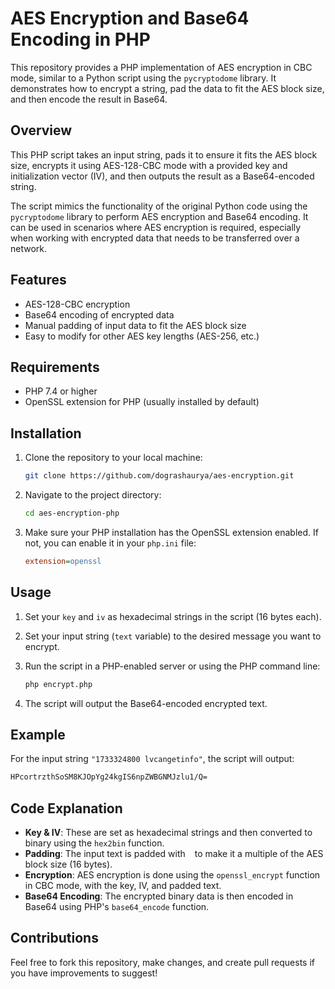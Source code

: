 
# AES Encryption and Base64 Encoding in PHP

This repository provides a PHP implementation of AES encryption in CBC mode, similar to a Python script using the `pycryptodome` library. It demonstrates how to encrypt a string, pad the data to fit the AES block size, and then encode the result in Base64.

## Overview

This PHP script takes an input string, pads it to ensure it fits the AES block size, encrypts it using AES-128-CBC mode with a provided key and initialization vector (IV), and then outputs the result as a Base64-encoded string.

The script mimics the functionality of the original Python code using the `pycryptodome` library to perform AES encryption and Base64 encoding. It can be used in scenarios where AES encryption is required, especially when working with encrypted data that needs to be transferred over a network.

## Features

- AES-128-CBC encryption
- Base64 encoding of encrypted data
- Manual padding of input data to fit the AES block size
- Easy to modify for other AES key lengths (AES-256, etc.)

## Requirements

- PHP 7.4 or higher
- OpenSSL extension for PHP (usually installed by default)

## Installation

1. Clone the repository to your local machine:

    ```bash
    git clone https://github.com/dograshaurya/aes-encryption.git
    ```

2. Navigate to the project directory:

    ```bash
    cd aes-encryption-php
    ```

3. Make sure your PHP installation has the OpenSSL extension enabled. If not, you can enable it in your `php.ini` file:

    ```ini
    extension=openssl
    ```

## Usage

1. Set your `key` and `iv` as hexadecimal strings in the script (16 bytes each).
2. Set your input string (`text` variable) to the desired message you want to encrypt.
3. Run the script in a PHP-enabled server or using the PHP command line:

    ```bash
    php encrypt.php
    ```

4. The script will output the Base64-encoded encrypted text.

## Example

For the input string `"1733324800 lvcangetinfo"`, the script will output:

```bash
HPcortrzthSoSM8KJOpYg24kgIS6npZWBGNMJzlu1/Q=
```

## Code Explanation

- **Key & IV**: These are set as hexadecimal strings and then converted to binary using the `hex2bin` function.
- **Padding**: The input text is padded with ` ` to make it a multiple of the AES block size (16 bytes).
- **Encryption**: AES encryption is done using the `openssl_encrypt` function in CBC mode, with the key, IV, and padded text.
- **Base64 Encoding**: The encrypted binary data is then encoded in Base64 using PHP's `base64_encode` function.

## Contributions

Feel free to fork this repository, make changes, and create pull requests if you have improvements to suggest!
